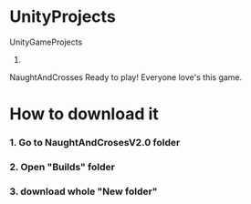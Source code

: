 # UnityProjects
 UnityGameProjects

1. 
NaughtAndCrosses
Ready to play! Everyone love's this game.
<h1>How to download it</h1>
<h3>1. Go to NaughtAndCrosesV2.0 folder</h6>
<h3>2. Open "Builds" folder</h3>
<h3>3. download whole "New folder"</h3>

